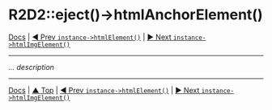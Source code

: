 # R2D2::eject()->htmlAnchorElement()

[Docs](../index.md) |
[◄ Prev `instance->htmlElement()`](instance-html-element.md) | 
[► Next `instance->htmlImgElement()`](instance-html-img-element.md)

----

*... description*

----

[Docs](../index.md) | 
[▲ Top](#) | 
[◄ Prev `instance->htmlElement()`](instance-html-element.md) | 
[► Next `instance->htmlImgElement()`](instance-html-img-element.md)
